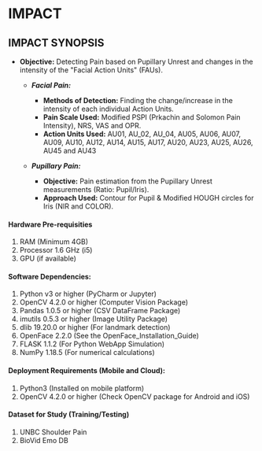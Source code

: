 # IMPACT

## IMPACT SYNOPSIS
* **Objective:** Detecting Pain based on Pupillary Unrest and changes in the intensity of the "Facial Action Units" (FAUs).

  - ***Facial Pain:***
    * **Methods of Detection:** Finding the change/increase in the intensity of each individual Action Units.
    * **Pain Scale Used:** Modified PSPI (Prkachin and Solomon Pain Intensity), NRS, VAS and OPR.
    * **Action Units Used:** AU01, AU_02, AU_04, AU05, AU06, AU07, AU09, AU10, AU12, AU14, AU15, AU17, AU20, AU23, AU25, AU26, AU45 and AU43
    
  - ***Pupillary Pain:***
    * **Objective:** Pain estimation from the Pupillary Unrest measurements (Ratio: Pupil/Iris).
    * **Approach Used:** Contour for Pupil & Modified HOUGH circles for Iris (NIR and COLOR).


#### Hardware Pre-requisities
1. RAM (Minimum 4GB)
2. Processor 1.6 GHz (i5)
3. GPU (if available)


#### Software Dependencies:
1. Python v3 or higher (PyCharm or Jupyter)
2. OpenCV 4.2.0 or higher (Computer Vision Package)
3. Pandas 1.0.5 or higher (CSV DataFrame Package)
4. imutils 0.5.3 or higher (Image Utility Package)
5. dlib 19.20.0 or higher (For landmark detection)
6. OpenFace 2.2.0 (See the OpenFace_Installation_Guide)
7. FLASK 1.1.2 (For Python WebApp Simulation)
8. NumPy 1.18.5 (For numerical calculations)


#### Deployment Requirements (Mobile and Cloud):
1. Python3 (Installed on mobile platform)
2. OpenCV 4.2.0 or higher (Check OpenCV package for Android and iOS)


#### Dataset for Study (Training/Testing)
1. UNBC Shoulder Pain
2. BioVid Emo DB
